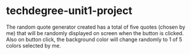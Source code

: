 # techdegree-unit1-project

The random quote generator created has a total of five quotes (chosen by me) that will be randomly displayed on screen when the button is clicked. Also on button click, the background color will change randomly to 1 of 5 colors selected by me.
